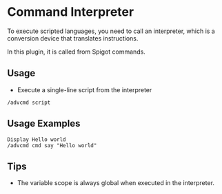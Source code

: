 # Command Interpreter
To execute scripted languages, you need to call an interpreter, which is a conversion device that translates instructions.

In this plugin, it is called from Spigot commands.

## Usage
- Execute a single-line script from the interpreter
```
/advcmd script
```

## Usage Examples
```
Display Hello world
/advcmd cmd say "Hello world"
```
## Tips
- The variable scope is always global when executed in the interpreter.